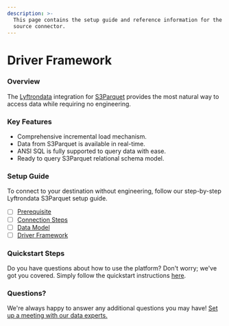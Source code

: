 ```yaml
---
description: >-
  This page contains the setup guide and reference information for the S3Parquet
  source connector.
---
```


# Driver Framework

### Overview

The [Lyftrondata](https://www.lyftrondata.com/) integration for [S3Parquet](https://www.lyftrondata.com/integration/technology-analytics/amazon-s3/) provides the most natural way to access data while requiring no engineering.

### Key Features

* Comprehensive incremental load mechanism.
* Data from S3Parquet is available in real-time.
* ANSI SQL is fully supported to query data with ease.
* Ready to query S3Parquet relational schema model.

### Setup Guide

To connect to your destination without engineering, follow our step-by-step Lyftrondata S3Parquet setup guide.

* [ ] [Prerequisite](../../amazon-s3/prerequisite.md)
* [ ] [Connection Steps](../../amazon-s3/connection-steps.md)
* [ ] [Data Model](../../amazon-s3/data-model/erd.md)
* [ ] [Driver Framework](../../amazon-s3/driver-framework/)

### Quickstart Steps

Do you have questions about how to use the platform? Don't worry; we've got you covered. Simply follow the quickstart instructions [here](../).

### Questions? <a href="#questions" id="questions"></a>

We're always happy to answer any additional questions you may have! [Set up a meeting with our data experts.](https://www.lyftrondata.com/book-a-meeting/)

